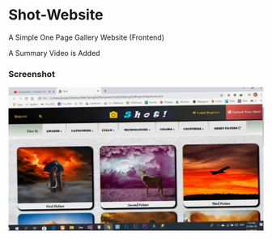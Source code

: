 # Shot-Website
A Simple One Page Gallery Website (Frontend)

A Summary Video is Added


### Screenshot
![](Screenshot.png)
